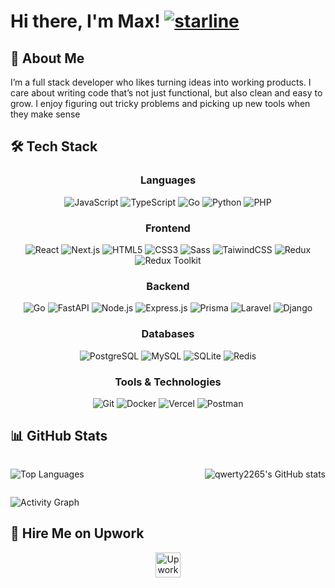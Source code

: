 # Hi there, I'm Max! [![starline](https://starlines.qoo.monster/assets/qwerty2265/qwerty2265)](https://github.com/qoomon/starline)

## 👤 About Me

I’m a full stack developer who likes turning ideas into working products. I care about writing code that’s not just functional, but also clean and easy to grow. I enjoy figuring out tricky problems and picking up new tools when they make sense

## 🛠️ Tech Stack

<div align="center">

### Languages
![JavaScript](https://img.shields.io/badge/-JavaScript-F7DF1E?style=for-the-badge&logo=javascript&logoColor=black)
![TypeScript](https://img.shields.io/badge/-TypeScript-3178C6?style=for-the-badge&logo=typescript&logoColor=white)
![Go](https://img.shields.io/badge/Go-00ADD8?logo=Go&logoColor=white&style=for-the-badge)
![Python](https://img.shields.io/badge/-Python-3776AB?style=for-the-badge&logo=python&logoColor=white)
![PHP](https://img.shields.io/badge/-PHP-777BB4?style=for-the-badge&logo=php&logoColor=white)

### Frontend
![React](https://img.shields.io/badge/-React-61DAFB?style=for-the-badge&logo=react&logoColor=black)
![Next.js](https://img.shields.io/badge/next.js-000000?style=for-the-badge&logo=nextdotjs&logoColor=white)
![HTML5](https://img.shields.io/badge/-HTML5-E34F26?style=for-the-badge&logo=html5&logoColor=white)
![CSS3](https://img.shields.io/badge/-CSS3-1572B6?style=for-the-badge&logo=css3&logoColor=white)
![Sass](https://img.shields.io/badge/-Sass-CC6699?style=for-the-badge&logo=sass&logoColor=white)
![TaiwindCSS](https://img.shields.io/badge/Tailwind_CSS-grey?style=for-the-badge&logo=tailwind-css&logoColor=38B2AC)
![Redux](https://img.shields.io/badge/-Redux-black?style=for-the-badge&logo=redux)
![Redux Toolkit](https://img.shields.io/badge/-Redux%20Toolkit-000?style=for-the-badge&logo=Redux&logoColor=764ABC)


### Backend
![Go](https://img.shields.io/badge/Go-00ADD8?style=for-the-badge&logo=go&logoColor=white)
![FastAPI](https://img.shields.io/badge/FastAPI-009688?style=for-the-badge&logo=fastapi&logoColor=white)
![Node.js](https://img.shields.io/badge/node.js-339933?style=for-the-badge&logo=Node.js&logoColor=white)
![Express.js](https://img.shields.io/badge/express.js-000000?style=for-the-badge&logo=express&logoColor=white)
![Prisma](https://img.shields.io/badge/-Prisma-2D3748?style=for-the-badge&logo=prisma&logoColor=white)
![Laravel](https://img.shields.io/badge/Laravel-F05340?style=for-the-badge&logo=laravel&logoColor=white)
![Django](https://img.shields.io/badge/Django-092E20?style=for-the-badge&logo=django&logoColor=white)


### Databases
![PostgreSQL](https://img.shields.io/badge/-PostgreSQL-336791?style=for-the-badge&logo=postgresql&logoColor=white)
![MySQL](https://img.shields.io/badge/-MySQL-4479A1?style=for-the-badge&logo=mysql&logoColor=white)
![SQLite](https://img.shields.io/badge/-SQLite-003B57?style=for-the-badge&logo=sqlite&logoColor=white)
![Redis](https://img.shields.io/badge/-Redis-DC382D?style=for-the-badge&logo=redis&logoColor=white)

### Tools & Technologies
![Git](https://img.shields.io/badge/-Git-F05032?style=for-the-badge&logo=git&logoColor=white)
![Docker](https://img.shields.io/badge/-Docker-2496ED?style=for-the-badge&logo=docker&logoColor=white)
![Vercel](https://img.shields.io/badge/-Vercel-000000?style=for-the-badge&logo=vercel&logoColor=white)
![Postman](https://img.shields.io/badge/-Postman-FF6C37?style=for-the-badge&logo=postman&logoColor=white)

</div>

## 📊 GitHub Stats

<div style="display: flex; align-items: center; justify-content: space-between; gap: 20px">
  
  ![Top Languages](https://github-readme-stats-two-rho-15.vercel.app/api/top-langs/?username=qwerty2265&layout=donut&theme=tokyonight&hide_border=true)
  
  ![qwerty2265's GitHub stats](https://github-readme-stats-two-rho-15.vercel.app/api?username=qwerty2265&show_icons=true&theme=tokyonight&hide_border=true&count_private=true&include_all_commits=true)

  
</div>

![Activity Graph](https://github-readme-activity-graph-sandy-phi.vercel.app/graph?username=qwerty2265&theme=tokyo-night&hide_border=true)
  

## 🌟 Hire Me on Upwork

<div align="center">
  <a href="https://www.upwork.com/freelancers/~01b574568bf964253f" target="_blank">
    <img src="https://img.shields.io/badge/Upwork-6FDA44?style=for-the-badge&logo=upwork&logoColor=fff" alt="Upwork" height="40px">
  </a>
</div>